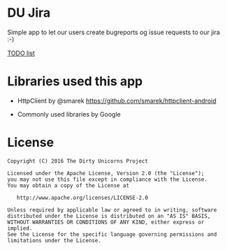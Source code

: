 # DU Jira

Simple app to let our users create bugreports og issue requests to our jira :-)

[TODO list](TODO.md)

# Libraries used this app

- HttpClient by @smarek
https://github.com/smarek/httpclient-android

- Commonly used libraries by Google

# License

    Copyright (C) 2016 The Dirty Unicorns Project

    Licensed under the Apache License, Version 2.0 (the "License");
    you may not use this file except in compliance with the License.
    You may obtain a copy of the License at

       http://www.apache.org/licenses/LICENSE-2.0

    Unless required by applicable law or agreed to in writing, software
    distributed under the License is distributed on an "AS IS" BASIS,
    WITHOUT WARRANTIES OR CONDITIONS OF ANY KIND, either express or implied.
    See the License for the specific language governing permissions and
    limitations under the License.
